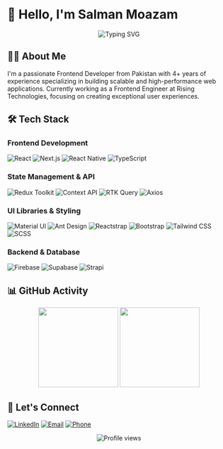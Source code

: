 # 👋 Hello, I'm Salman Moazam

<div align="center">
  <img src="https://readme-typing-svg.demolab.com?font=Fira+Code&weight=600&size=22&duration=3000&pause=1000&color=3F87F5&center=true&vCenter=true&repeat=true&width=435&lines=Frontend+Engineer;React+%7C+Next.js+%7C+React+Native;Full+Stack+Developer" alt="Typing SVG" />
</div>

## 👨‍💻 About Me

I'm a passionate Frontend Developer from Pakistan with 4+ years of experience specializing in building scalable and high-performance web applications. Currently working as a Frontend Engineer at Rising Technologies, focusing on creating exceptional user experiences.

## 🛠️ Tech Stack

### Frontend Development
![React](https://img.shields.io/badge/-React-61DAFB?style=flat-square&logo=react&logoColor=black)
![Next.js](https://img.shields.io/badge/-Next.js-000000?style=flat-square&logo=next.js&logoColor=white)
![React Native](https://img.shields.io/badge/-React_Native-61DAFB?style=flat-square&logo=react&logoColor=black)
![TypeScript](https://img.shields.io/badge/-TypeScript-3178C6?style=flat-square&logo=typescript&logoColor=white)

### State Management & API
![Redux Toolkit](https://img.shields.io/badge/-Redux_Toolkit-764ABC?style=flat-square&logo=redux&logoColor=white)
![Context API](https://img.shields.io/badge/-Context_API-61DAFB?style=flat-square&logo=react&logoColor=black)
![RTK Query](https://img.shields.io/badge/-RTK_Query-764ABC?style=flat-square&logo=redux&logoColor=white)
![Axios](https://img.shields.io/badge/-Axios-5A29E4?style=flat-square&logo=axios&logoColor=white)

### UI Libraries & Styling
![Material UI](https://img.shields.io/badge/-Material_UI-007FFF?style=flat-square&logo=mui&logoColor=white)
![Ant Design](https://img.shields.io/badge/-Ant_Design-0170FE?style=flat-square&logo=ant-design&logoColor=white)
![Reactstrap](https://img.shields.io/badge/-Reactstrap-61DAFB?style=flat-square&logo=react&logoColor=black)
![Bootstrap](https://img.shields.io/badge/-Bootstrap-7952B3?style=flat-square&logo=bootstrap&logoColor=white)
![Tailwind CSS](https://img.shields.io/badge/-Tailwind_CSS-38B2AC?style=flat-square&logo=tailwind-css&logoColor=white)
![SCSS](https://img.shields.io/badge/-SCSS-CC6699?style=flat-square&logo=sass&logoColor=white)

### Backend & Database
![Firebase](https://img.shields.io/badge/-Firebase-FFCA28?style=flat-square&logo=firebase&logoColor=black)
![Supabase](https://img.shields.io/badge/-Supabase-3FCF8E?style=flat-square&logo=supabase&logoColor=white)
![Strapi](https://img.shields.io/badge/-Strapi-4945FF?style=flat-square&logo=strapi&logoColor=white)

## 📊 GitHub Activity

<div align="center">
  <img height="180em" src="https://github-profile-summary-cards.vercel.app/api/cards/profile-details?username=moazam05&theme=nord_dark"/>
  <img height="180em" src="https://github-profile-summary-cards.vercel.app/api/cards/stats?username=moazam05&theme=nord_dark"/>
</div>

## 🤝 Let's Connect

[![LinkedIn](https://img.shields.io/badge/-LinkedIn-0077B5?style=for-the-badge&logo=linkedin&logoColor=white)](https://www.linkedin.com/in/moazam05/)
[![Email](https://img.shields.io/badge/-Email-D14836?style=for-the-badge&logo=gmail&logoColor=white)](mailto:salman.muazam.webdev@gmail.com)
[![Phone](https://img.shields.io/badge/-+92_313_4866442-25D366?style=for-the-badge&logo=whatsapp&logoColor=white)](tel:+923134866442)

<div align="center">
  <img src="https://komarev.com/ghpvc/?username=moazam05&label=Profile%20views&color=0e75b6&style=flat" alt="Profile views" />
</div>
